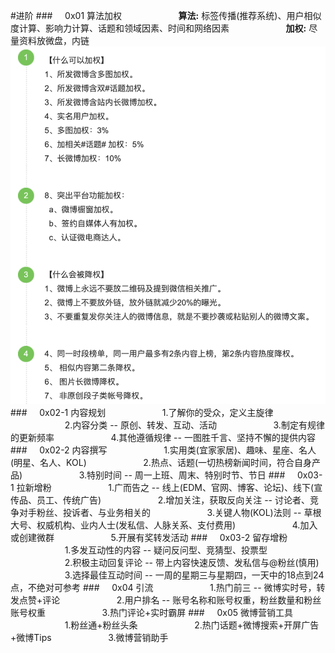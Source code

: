 #进阶
###&nbsp;&nbsp;&nbsp;&nbsp;&nbsp;0x01 算法加权
&nbsp;&nbsp;&nbsp;&nbsp;&nbsp;&nbsp;&nbsp;&nbsp;&nbsp;&nbsp;&nbsp;&nbsp;&nbsp;&nbsp;&nbsp;&nbsp;&nbsp;&nbsp;&nbsp;&nbsp;&nbsp;&nbsp;**算法:** 标签传播(推荐系统)、用户相似度计算、影响力计算、话题和领域因素、时间和网络因素
&nbsp;&nbsp;&nbsp;&nbsp;&nbsp;&nbsp;&nbsp;&nbsp;&nbsp;&nbsp;&nbsp;&nbsp;&nbsp;&nbsp;&nbsp;&nbsp;&nbsp;&nbsp;&nbsp;&nbsp;&nbsp;&nbsp;**加权:** 尽量资料放微盘，内链
![](/assets/jiaquan.png)
###&nbsp;&nbsp;&nbsp;&nbsp;&nbsp;0x02-1 内容规划
&nbsp;&nbsp;&nbsp;&nbsp;&nbsp;&nbsp;&nbsp;&nbsp;&nbsp;&nbsp;&nbsp;&nbsp;&nbsp;&nbsp;&nbsp;&nbsp;&nbsp;&nbsp;&nbsp;&nbsp;&nbsp;&nbsp;1.了解你的受众，定义主旋律
&nbsp;&nbsp;&nbsp;&nbsp;&nbsp;&nbsp;&nbsp;&nbsp;&nbsp;&nbsp;&nbsp;&nbsp;&nbsp;&nbsp;&nbsp;&nbsp;&nbsp;&nbsp;&nbsp;&nbsp;&nbsp;&nbsp;2.内容分类 -- 原创、转发、互动、活动
&nbsp;&nbsp;&nbsp;&nbsp;&nbsp;&nbsp;&nbsp;&nbsp;&nbsp;&nbsp;&nbsp;&nbsp;&nbsp;&nbsp;&nbsp;&nbsp;&nbsp;&nbsp;&nbsp;&nbsp;&nbsp;&nbsp;3.制定有规律的更新频率 
&nbsp;&nbsp;&nbsp;&nbsp;&nbsp;&nbsp;&nbsp;&nbsp;&nbsp;&nbsp;&nbsp;&nbsp;&nbsp;&nbsp;&nbsp;&nbsp;&nbsp;&nbsp;&nbsp;&nbsp;&nbsp;&nbsp;4.其他遵循规律 -- 一图胜千言、坚持不懈的提供内容
###&nbsp;&nbsp;&nbsp;&nbsp;&nbsp;0x02-2 内容撰写
&nbsp;&nbsp;&nbsp;&nbsp;&nbsp;&nbsp;&nbsp;&nbsp;&nbsp;&nbsp;&nbsp;&nbsp;&nbsp;&nbsp;&nbsp;&nbsp;&nbsp;&nbsp;&nbsp;&nbsp;&nbsp;&nbsp;1.实用类(宜家家居)、趣味、星座、名人(明星、名人、KOL)
&nbsp;&nbsp;&nbsp;&nbsp;&nbsp;&nbsp;&nbsp;&nbsp;&nbsp;&nbsp;&nbsp;&nbsp;&nbsp;&nbsp;&nbsp;&nbsp;&nbsp;&nbsp;&nbsp;&nbsp;&nbsp;&nbsp;2.热点、话题(一切热榜新闻时间，符合自身产品)
&nbsp;&nbsp;&nbsp;&nbsp;&nbsp;&nbsp;&nbsp;&nbsp;&nbsp;&nbsp;&nbsp;&nbsp;&nbsp;&nbsp;&nbsp;&nbsp;&nbsp;&nbsp;&nbsp;&nbsp;&nbsp;&nbsp;3.特别时间 -- 周一上班、周末、特别时节、节日
###&nbsp;&nbsp;&nbsp;&nbsp;&nbsp;0x03-1 拉新增粉
&nbsp;&nbsp;&nbsp;&nbsp;&nbsp;&nbsp;&nbsp;&nbsp;&nbsp;&nbsp;&nbsp;&nbsp;&nbsp;&nbsp;&nbsp;&nbsp;&nbsp;&nbsp;&nbsp;&nbsp;&nbsp;&nbsp;1.广而告之 -- 线上(EDM、官网、博客、论坛)、线下(宣传品、员工、传统广告)
&nbsp;&nbsp;&nbsp;&nbsp;&nbsp;&nbsp;&nbsp;&nbsp;&nbsp;&nbsp;&nbsp;&nbsp;&nbsp;&nbsp;&nbsp;&nbsp;&nbsp;&nbsp;&nbsp;&nbsp;&nbsp;&nbsp;2.增加关注，获取反向关注 -- 讨论者、竞争对手粉丝、投诉者、与业务相关的
&nbsp;&nbsp;&nbsp;&nbsp;&nbsp;&nbsp;&nbsp;&nbsp;&nbsp;&nbsp;&nbsp;&nbsp;&nbsp;&nbsp;&nbsp;&nbsp;&nbsp;&nbsp;&nbsp;&nbsp;&nbsp;&nbsp;3.关键人物(KOL)法则 -- 草根大号、权威机构、业内人士(发私信、人脉关系、支付费用)
&nbsp;&nbsp;&nbsp;&nbsp;&nbsp;&nbsp;&nbsp;&nbsp;&nbsp;&nbsp;&nbsp;&nbsp;&nbsp;&nbsp;&nbsp;&nbsp;&nbsp;&nbsp;&nbsp;&nbsp;&nbsp;&nbsp;4.加入或创建微群
&nbsp;&nbsp;&nbsp;&nbsp;&nbsp;&nbsp;&nbsp;&nbsp;&nbsp;&nbsp;&nbsp;&nbsp;&nbsp;&nbsp;&nbsp;&nbsp;&nbsp;&nbsp;&nbsp;&nbsp;&nbsp;&nbsp;5.开展有奖转发活动
###&nbsp;&nbsp;&nbsp;&nbsp;&nbsp;0x03-2 留存增粉
&nbsp;&nbsp;&nbsp;&nbsp;&nbsp;&nbsp;&nbsp;&nbsp;&nbsp;&nbsp;&nbsp;&nbsp;&nbsp;&nbsp;&nbsp;&nbsp;&nbsp;&nbsp;&nbsp;&nbsp;&nbsp;&nbsp;1.多发互动性的内容 -- 疑问反问型、竞猜型、投票型
&nbsp;&nbsp;&nbsp;&nbsp;&nbsp;&nbsp;&nbsp;&nbsp;&nbsp;&nbsp;&nbsp;&nbsp;&nbsp;&nbsp;&nbsp;&nbsp;&nbsp;&nbsp;&nbsp;&nbsp;&nbsp;&nbsp;2.积极主动回复评论 -- 带上内容快速反馈、发私信与@粉丝(慎用)
&nbsp;&nbsp;&nbsp;&nbsp;&nbsp;&nbsp;&nbsp;&nbsp;&nbsp;&nbsp;&nbsp;&nbsp;&nbsp;&nbsp;&nbsp;&nbsp;&nbsp;&nbsp;&nbsp;&nbsp;&nbsp;&nbsp;3.选择最佳互动时间 -- 一周的星期三与星期四，一天中的18点到24点，不绝对可参考
###&nbsp;&nbsp;&nbsp;&nbsp;&nbsp;0x04 引流
&nbsp;&nbsp;&nbsp;&nbsp;&nbsp;&nbsp;&nbsp;&nbsp;&nbsp;&nbsp;&nbsp;&nbsp;&nbsp;&nbsp;&nbsp;&nbsp;&nbsp;&nbsp;&nbsp;&nbsp;&nbsp;&nbsp;1.热门前三 -- 微博实时号，转发点赞+评论
&nbsp;&nbsp;&nbsp;&nbsp;&nbsp;&nbsp;&nbsp;&nbsp;&nbsp;&nbsp;&nbsp;&nbsp;&nbsp;&nbsp;&nbsp;&nbsp;&nbsp;&nbsp;&nbsp;&nbsp;&nbsp;&nbsp;2.用户排名 -- 账号名称和账号权重，粉丝数量和粉丝账号权重
&nbsp;&nbsp;&nbsp;&nbsp;&nbsp;&nbsp;&nbsp;&nbsp;&nbsp;&nbsp;&nbsp;&nbsp;&nbsp;&nbsp;&nbsp;&nbsp;&nbsp;&nbsp;&nbsp;&nbsp;&nbsp;&nbsp;3.热门评论+实时霸屏
###&nbsp;&nbsp;&nbsp;&nbsp;&nbsp;0x05 微博营销工具
&nbsp;&nbsp;&nbsp;&nbsp;&nbsp;&nbsp;&nbsp;&nbsp;&nbsp;&nbsp;&nbsp;&nbsp;&nbsp;&nbsp;&nbsp;&nbsp;&nbsp;&nbsp;&nbsp;&nbsp;&nbsp;&nbsp;1.粉丝通+粉丝头条
&nbsp;&nbsp;&nbsp;&nbsp;&nbsp;&nbsp;&nbsp;&nbsp;&nbsp;&nbsp;&nbsp;&nbsp;&nbsp;&nbsp;&nbsp;&nbsp;&nbsp;&nbsp;&nbsp;&nbsp;&nbsp;&nbsp;2.热门话题+微博搜索+开屏广告+微博Tips
&nbsp;&nbsp;&nbsp;&nbsp;&nbsp;&nbsp;&nbsp;&nbsp;&nbsp;&nbsp;&nbsp;&nbsp;&nbsp;&nbsp;&nbsp;&nbsp;&nbsp;&nbsp;&nbsp;&nbsp;&nbsp;&nbsp;3.微博营销助手
































